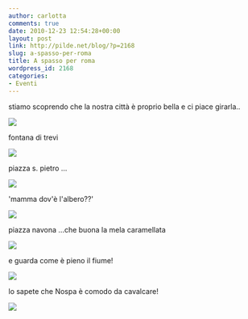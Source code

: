 ```yaml
---
author: carlotta
comments: true
date: 2010-12-23 12:54:28+00:00
layout: post
link: http://pilde.net/blog/?p=2168
slug: a-spasso-per-roma
title: A spasso per roma
wordpress_id: 2168
categories:
- Eventi
---
```


stiamo scoprendo che la nostra città è proprio bella e ci piace girarla..

![](http://pilde.net/blog/wp-content/uploads/2010/12/passeggio.jpg)




fontana di trevi

![](http://pilde.net/blog/wp-content/uploads/2010/12/fontana_trevi.jpg)




piazza s. pietro ...

![](http://pilde.net/blog/wp-content/uploads/2010/12/famili_spietro2.jpg)




'mamma dov'è l'albero??'

![](http://pilde.net/blog/wp-content/uploads/2010/12/marghe.jpg)




piazza navona ...che buona la mela caramellata

![](http://pilde.net/blog/wp-content/uploads/2011/01/mela.jpg)




e guarda come è pieno il fiume!

![](http://pilde.net/blog/wp-content/uploads/2011/01/testoline.jpg)




lo sapete che Nospa è comodo da cavalcare!

![](http://pilde.net/blog/wp-content/uploads/2011/01/cavalluccio_con_nospa.jpg)



